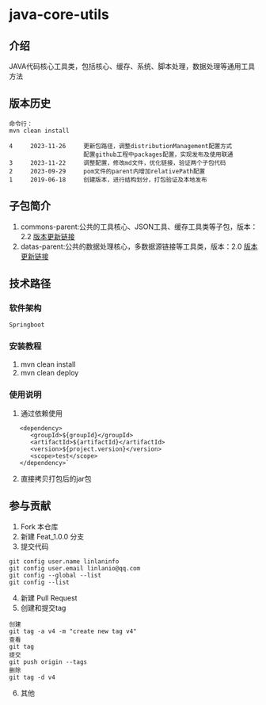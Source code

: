 # java-core-utils
## 介绍
JAVA代码核心工具类，包括核心、缓存、系统、脚本处理，数据处理等通用工具方法

## 版本历史
```
命令行：
mvn clean install

4     2023-11-26     更新包路径，调整distributionManagement配置方式
                     配置github工程中packages配置，实现发布及使用联通
3     2023-11-22     调整配置，修改md文件，优化链接，验证两个子包代码
2     2023-09-29     pom文件的parent内增加relativePath配置
1     2019-06-18     创建版本，进行结构划分，打包验证及本地发布

```

## 子包简介
1. commons-parent:公共的工具核心、JSON工具、缓存工具类等子包，版本：2.2
   [版本更新链接](./commons-parent/README.md)
2. datas-parent:公共的数据处理核心，多数据源链接等工具类，版本：2.0
   [版本更新链接](./datas-parent/README.md)

## 技术路径
### 软件架构
```
Springboot
```
### 安装教程
1. mvn clean install
2. mvn clean deploy

### 使用说明
1. 通过依赖使用
```
   <dependency>
      <groupId>${groupId}</groupId>
      <artifactId>${artifactId}</artifactId>
      <version>${project.version}</version>
      <scope>test</scope>
   </dependency>`
```
2. 直接拷贝打包后的jar包

## 参与贡献
1.  Fork 本仓库
2.  新建 Feat_1.0.0 分支
3.  提交代码
```
git config user.name linlaninfo
git config user.email linlanio@qq.com
git config --global --list
git config --list
```
4. 新建 Pull Request
5. 创建和提交tag
```
创建
git tag -a v4 -m "create new tag v4"
查看
git tag
提交
git push origin --tags
删除
git tag -d v4

```
6. 其他
